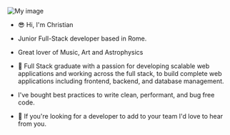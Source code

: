 ![My image](https://media-exp1.licdn.com/dms/image/C4E16AQHZTRhJPKGwkw/profile-displaybackgroundimage-shrink_350_1400/0/1656764731933?e=1675900800&v=beta&t=NrRQWhnNLA4-9JVn7wWN2TtNOpSbgwSvMccg6JsQqv0)
- 😎 Hi, I'm Christian
- Junior Full-Stack developer based in Rome. 
- Great lover of Music, Art and Astrophysics

- 🥇 Full Stack graduate with a passion for developing scalable web applications and working across the full stack, to build complete web applications including frontend, backend, and database management.
- I've bought best practices to write clean, performant, and bug free code.

- 💪 If you're looking for a developer to add to your team I'd love to hear from you.
